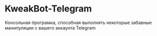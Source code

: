 # KweakBot-Telegram
Консольная програмка, способная выполнять некоторые забавные манипуляции с вашего аккаунта Telegram
